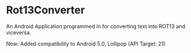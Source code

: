 Rot13Converter
==============

An Android Application programmed in for converting text into ROT13 and viceversa.

Now: Added compatibility to Android 5.0, Lollipop (API Target: 21)
